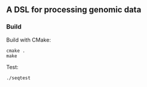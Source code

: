 ## A DSL for processing genomic data

### Build

Build with CMake:

```
cmake .
make
```

Test:

```
./seqtest
```

